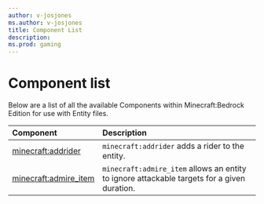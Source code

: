```yaml
---
author: v-josjones
ms.author: v-josjones
title: Component List
description: 
ms.prod: gaming
---
```


# Component list

Below are a list of all the available Components within Minecraft:Bedrock Edition for use with Entity files.

|Component |Description|
|:-----|:----------|
|[minecraft:addrider](EntityComponents/minecraftComponent_addrider.md)|`minecraft:addrider` adds a rider to the entity. |
|[minecraft:admire_item](EntityComponents/minecraftComponent_admire_item.md)|`minecraft:admire_item` allows an entity to ignore attackable targets for a given duration. |

